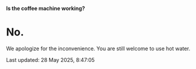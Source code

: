 #### Is the coffee machine working?

# No.

We apologize for the inconvenience. You are still welcome to use hot water.

Last updated: 28 May 2025, 8:47:05

